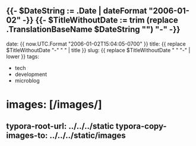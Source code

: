 {{- $DateString := .Date | dateFormat "2006-01-02" -}}
{{- $TitleWithoutDate := trim (replace .TranslationBaseName $DateString "") "-" -}}
---

date: {{ now.UTC.Format "2006-01-02T15:04:05-0700" }}
title: {{ replace $TitleWithoutDate "-" " " | title }}
slug: {{ replace $TitleWithoutDate " " "-" | lower }}
tags:

- tech
- development
- microblog

# images: [/images/]

typora-root-url: ../../../static
typora-copy-images-to:  ../../../static/images
---
